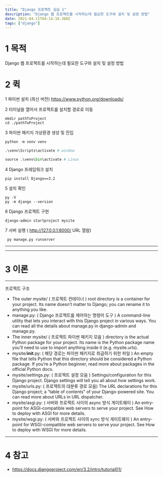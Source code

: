 ```yaml
---
title: "Django 프로젝트 실습 1"
description: "Django 웹 프로젝트를 시작하는데 필요한 도구와 설치 및 설정 방법"
date: 2021-04-11T04:14:18.380Z
tags: ["django"]
---
```

# 1 목적 
Django 웹 프로젝트를 시작하는데 필요한 도구와 설치 및 설정 방법

# 2 퀵
1 파이썬 설치 (최신 버전)
https://www.python.org/downloads/

2 터미널을 열어서 프로젝트를 설치할 경로로 이동
```
mkdir pathToProject
cd ./pathToProject
```

3 파이썬 패키지 가상환경 생성 및 진입
```python
python -m venv venv

.\venv\Scripts\activate # window

source .\venv\bin\activate # Linux
```

4 Django 프레임워크 설치
```
pip install Django==3.2
```

5 설치 확인
```
py -V
py -m django --version
```

6 Django 프로젝트 구현
```
django-admin startproject mysite
```

7 서버 실행 ( http://127.0.0.1:8000/ URL 열람) 
```
 py manage.py runserver
```

---
---

# 3 이론
---
프로젝트 구조
- The outer mysite/ ( 프로젝트 컨테이너 )
root directory is a container for your project. Its name doesn’t matter to Django; you can rename it to anything you like.
- manage.py: ( Django 프로젝트를 제어하는 명령어 도구 )
A command-line utility that lets you interact with this Django project in various ways. You can read all the details about manage.py in django-admin and manage.py.
- The inner mysite/ ( 프로젝트 파이썬 패키지 모음 )
directory is the actual Python package for your project. Its name is the Python package name you’ll need to use to import anything inside it (e.g. mysite.urls).
- mysite/__init__.py: ( 해당 경로는 파이썬 패키지로 취급하기 위한 파일 )
An empty file that tells Python that this directory should be considered a Python package. If you’re a Python beginner, read more about packages in the official Python docs.
- mysite/settings.py: ( 프로젝트 설정 모음 )
Settings/configuration for this Django project. Django settings will tell you all about how settings work.
- mysite/urls.py: ( 프로젝트의 대분류 경로 모음)
The URL declarations for this Django project; a “table of contents” of your Django-powered site. You can read more about URLs in URL dispatcher.
- mysite/asgi.py: ( 서버와 프로젝트 사이의 async 방식 게이트웨이 )
An entry-point for ASGI-compatible web servers to serve your project. See How to deploy with ASGI for more details.
- mysite/wsgi.py: ( 서버와 프로젝트 사이의 sync 방식 게이트웨이 )
An entry-point for WSGI-compatible web servers to serve your project. See How to deploy with WSGI for more details.
---

# 4 참고
- https://docs.djangoproject.com/en/3.2/intro/tutorial01/






